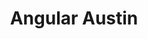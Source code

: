 ---
state: TX
region: Austin
title: Angular Austin
group_url: https://www.meetup.com/AngularATX/
topics: [ angular ]
---
